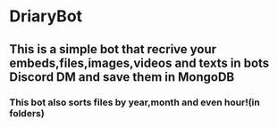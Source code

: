# DriaryBot
## This is a simple bot that recrive your embeds,files,images,videos and texts in bots Discord DM and save them in MongoDB
### This bot also sorts files by year,month and even hour!(in folders)